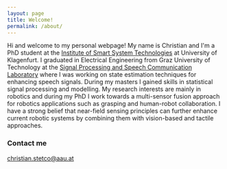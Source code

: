 ```yaml
---
layout: page
title: Welcome!
permalink: /about/
---
```


Hi and welcome to my personal webpage! My name is Christian and I'm a PhD student at the [Institute of Smart System Technologies](https://www.aau.at/en/smart-systems-technologies/) at University of Klagenfurt. I graduated in Electrical Engineering from Graz University of Technology at the [Signal Processing and Speech Communication Laboratory](https://www.spsc.tugraz.at/) where I was working on state estimation techniques for enhancing speech signals. During my masters I gained skills in statistical signal processing and modelling. My research interests are mainly in robotics and during my PhD I work towards a multi-sensor fusion approach for robotics applications such as grasping and human-robot collaboration. I have a strong belief that near-field sensing principles can further enhance current robotic systems by combining them with vision-based and tactile approaches.


### Contact me

[christian.stetco@aau.at](mailto:christian.stetco@aau.at)
